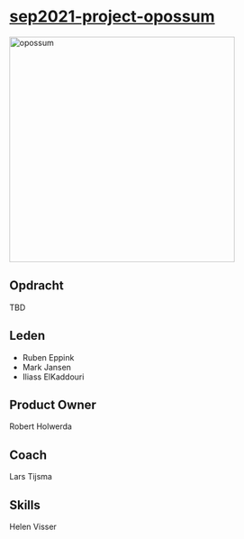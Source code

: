 # [sep2021-project-opossum](https://en.wikipedia.org/wiki/Opossum)

<img src="https://upload.wikimedia.org/wikipedia/commons/thumb/0/07/Didelphis_virginiana_with_young.JPG/1920px-Didelphis_virginiana_with_young.JPG" alt="opossum" width="400"/>

## Opdracht

TBD

## Leden

- Ruben Eppink
- Mark Jansen
- Iliass ElKaddouri

## Product Owner

Robert Holwerda

## Coach

Lars Tijsma

## Skills

Helen Visser
